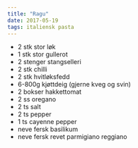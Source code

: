 ```yaml
---
title: "Ragu"
date: 2017-05-19
tags: italiensk pasta
---
```


- 2 stk stor løk
- 1 stk stor gullerot
- 2 stenger stangselleri
- 2 stk chilli
- 2 stk hvitløksfedd
- 6-800g kjøttdeig (gjerne kveg og svin)
- 2 bokser hakkettomat
- 2 ss oregano
- 2 ts salt
- 2 ts pepper
- 1 ts cayenne pepper
- neve fersk basilikum
- neve fersk revet parmigiano reggiano
